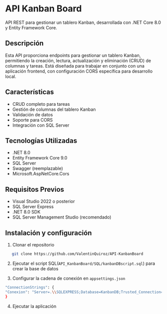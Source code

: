 # API Kanban Board

API REST para gestionar un tablero Kanban, desarrollada con .NET Core 8.0 y Entity Framework Core.

## Descripción
Esta API proporciona endpoints para gestionar un tablero Kanban, permitiendo la creación, lectura, actualización y eliminación (CRUD) de columnas y tareas. Está diseñada para trabajar en conjunto con una aplicación frontend, con configuración CORS específica para desarrollo local.

## Características
- CRUD completo para tareas
- Gestión de columnas del tablero Kanban
- Validación de datos
- Soporte para CORS
- Integración con SQL Server

## Tecnologías Utilizadas
- .NET 8.0
- Entity Framework Core 9.0
- SQL Server
- Swagger (reemplazable)
- Microsoft.AspNetCore.Cors

## Requisitos Previos
- Visual Studio 2022 o posterior
- SQL Server Express
- .NET 8.0 SDK
- SQL Server Management Studio (recomendado)

## Instalación y configuración

1. Clonar el repositorio
```bash
   git clone https://github.com/ValentinQuiroz/API-KanbanBoard
   ```
2. Ejecutar el script SQL(`API_KanbanBoard/SQL/kanbanDBscript.sql`) para crear la base de datos

3. Configurar la cadena de conexión en `appsettings.json`
```bash
"ConnectionStrings": {
"Conexion": "Server=.\\SQLEXPRESS;Database=KanbanDB;Trusted_Connection=true;TrustServerCertificate=true"
}
```
4. Ejecutar la aplicación
